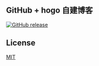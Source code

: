 ## GitHub + hogo 自建博客

[![GitHub release](https://img.shields.io/badge/hugo-v0.111.3-ff4285?logo=hugo)](https://img.shields.io/badge/Docker-v24.0.6-red)

## License

[MIT](https://opensource.org/licenses/MIT)